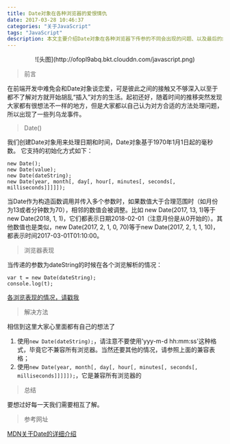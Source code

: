 ```yaml
---
title: Date对象在各种浏览器的爱恨情仇
date: 2017-03-28 10:46:37
categories: "关于JavaScript"
tags: "JavaScript"
description: 本文主要介绍Date对象在各种浏览器下传参的不同会出现的问题、以及最后的解决方案
---
```

<style type="text/css">
    .no-border{
        text-align: center;
    }
    .no-border img{
        border:none !important;
        margin: 0 auto !important;
    }
</style>

<div class="no-border">
![头图](http://ofopl9abq.bkt.clouddn.com/javascript.png)
</div>

>前言

在前端开发中难免会和Date对象谈恋爱，可是彼此之间的接触又不够深入以至于都不了解对方就开始胡乱“插入”对方的生活。起初还好，随着时间的推移突然发现大家都有很想法不一样的地方，但是大家都以自己认为对方合适的方法处理问题，所以出现了一些列乌龙事件。

>Date()

我们创建Date对象用来处理日期和时间，Date对象基于1970年1月1日起的毫秒数。
它支持的初始化方式如下：

    new Date();
    new Date(value);
    new Date(dateString);
    new Date(year, month[, day[, hour[, minutes[, seconds[, milliseconds]]]]]);

当Date作为构造函数调用并传入多个参数时，如果数值大于合理范围时（如月份为13或者分钟数为70），相邻的数值会被调整。比如 new Date(2017, 13, 1)等于new Date(2018, 1, 1)，它们都表示日期2018-02-01（注意月份是从0开始的）。其他数值也是类似，new Date(2017, 2, 1, 0, 70)等于new Date(2017, 2, 1, 1, 10)，都表示时间2017-03-01T01:10:00。

>浏览器表现

当传递的参数为dateString的时候在各个浏览解析的情况：

    var t = new Date(dateString);
    console.log(t);


[各浏览表现的情况，请戳我](http://dygraphs.com/date-formats.html)

>解决方法

相信到这里大家心里面都有自己的想法了
1. 使用`new Date(dateString);`，请注意不要使用'yyy-m-d hh:mm:ss'这种格式，毕竟它不兼容所有浏览器。当然还要其他的情况，请参照上面的兼容表格；
2. 使用`new Date(year, month[, day[, hour[, minutes[, seconds[, milliseconds]]]]]);`，它是兼容所有浏览器的

>总结

要想过好每一天我们需要相互了解。

>参考网址

[MDN关于Date的详细介绍](https://developer.mozilla.org/zh-CN/docs/Web/JavaScript/Reference/Global_Objects/Date)

